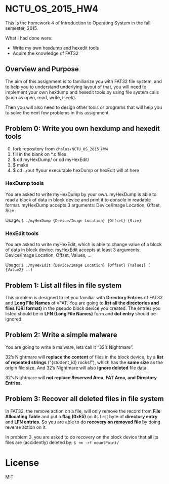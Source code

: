 # NCTU_OS_2015_HW4
This is the homework 4 of Introduction to Operating System in the fall semester, 2015.

What I had done were:
* Write my own hexdump and hexedit tools
* Aquire the knowledge of FAT32

## Overview and Purpose
The aim of this assignment is to familiarize you with FAT32 file system, and to help you to understand underlying layout of that, you will need to implement your own hexdump and hexedit tools by using file system calls (such as open, read, write, lseek).

Then you will also need to design other tools or programs that will help you to solve the next few problems in this assignment.

## Problem 0: Write you own hexdump and hexedit tools
0. fork repository from `chalos/NCTU_OS_2015_HW4`
1. fill in the blank on *.c files
2. $ cd myHexDump/ or cd myHexEdit/
3. $ make
4. $ cd ../out #your executable hexDump or hexEdit will at here

### HexDump tools
You are asked to write myHexDump by your own. myHexDump is able to read a
block of data in block device and print it to console in readable format.
myHexDump accepts 3 arguments: Device/Image Location, Offset, Size

Usage: `$ ./myHexDump {Device/Image Location} {Offset} {Size}`

### HexEdit tools
You are asked to write myHexEdit, which is able to change value of a block of data in block device.
myHexEdit accepts at least 3 arguments: Device/Image Location, Offset, Values, …

Usage: `$ ./myHexEdit {Device/Image Location} {Offset} {Value1} [ {Value2} ..]`

## Problem 1: List all files in file system
This problem is designed to let you familiar with **Directory Entries** of FAT32 and **Long File Names** of vFAT. You are going to __list all the directories and files (URI format)__ in the pseudo block device you created. The entries you listed should be in **LFN (Long File Names)** form and **dot entry** should be ignored.

## Problem 2: Write a simple malware
You are going to write a malware, lets call it “32’s Nightmare”.

32’s Nightmare will __replace the content__ of files in the block device, by a __list of repeated strings__ ("{student_id} rocks!"), which has the __same size__ as the origin file size. And 32’s Nightmare will also __ignore deleted__ file data. 

32’s Nightmare will __not replace Reserved Area, FAT Area, and Directory Entries__.

## Problem 3: Recover all deleted files in file system
In FAT32, the remove action on a file, will only remove the record from **File Allocating Table** and put a **flag (0xE5)** on its first byte of **directory entry** and **LFN entries**. So you are able to do __recovery on removed file__ by doing reverse action on it.

In problem 3, you are asked to do recovery on the block device that all its files are (accidently) deleted by: `$ rm -rf mountPoint/`

# License
MIT
